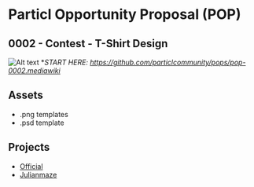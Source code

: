# Particl Opportunity Proposal (POP)
## 0002 - Contest - T-Shirt Design
![Alt text](https://github.com/particlcommunity/pops/blob/master/pop-0002/assets/pexels-photo-451552.png)
**START HERE: https://github.com/particlcommunity/pops/pop-0002.mediawiki*
## Assets
- .png templates
- .psd template
## Projects
- [Official](./projects/Official)
- [Julianmaze](./projects/Julianmaze)
